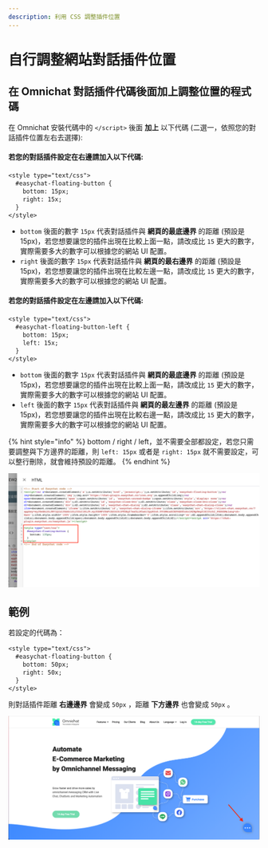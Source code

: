 ```yaml
---
description: 利用 CSS 調整插件位置
---
```


# 自行調整網站對話插件位置

## 在 Omnichat 對話插件代碼後面加上調整位置的程式碼

在 Omnichat 安裝代碼中的 `</script>` 後面 **加上** 以下代碼 (二選一，依照您的對話插件位置左右去選擇):

#### 若您的對話插件設定在右邊請加入以下代碼:

```markup
<style type="text/css">
  #easychat-floating-button {
    bottom: 15px;
    right: 15x;
  }
</style>
```

* `bottom` 後面的數字 `15px` 代表對話插件與 **網頁的最底邊界** 的距離 (預設是 15px)，若您想要讓您的插件出現在比較上面一點，請改成比 `15` 更大的數字，實際需要多大的數字可以根據您的網站 UI 配置。
* `right` 後面的數字 `15px` 代表對話插件與 **網頁的最右邊界** 的距離 (預設是 15px)，若您想要讓您的插件出現在比較左邊一點，請改成比 `15` 更大的數字，實際需要多大的數字可以根據您的網站 UI 配置。

#### 若您的對話插件設定在左邊請加入以下代碼:

```markup
<style type="text/css">
  #easychat-floating-button-left {
    bottom: 15px;
    left: 15x;
  }
</style>
```

* `bottom` 後面的數字 `15px` 代表對話插件與 **網頁的最底邊界** 的距離 (預設是 15px)，若您想要讓您的插件出現在比較上面一點，請改成比 `15` 更大的數字，實際需要多大的數字可以根據您的網站 UI 配置。
* `left` 後面的數字 `15px` 代表對話插件與 **網頁的最左邊界** 的距離 (預設是 15px)，若您想要讓您的插件出現在比較右邊一點，請改成比 `15` 更大的數字，實際需要多大的數字可以根據您的網站 UI 配置。

{% hint style="info" %}
bottom / right / left，並不需要全部都設定，若您只需要調整與下方邊界的距離，則 `left: 15px` 或者是 `right: 15px` 就不需要設定，可以整行刪除，就會維持預設的距離。
{% endhint %}

![利用 GTM 調整對話插件位置](<../../../.gitbook/assets/截圖 2021-05-03 下午12.51.19.png>)

## 範例

若設定的代碼為：

```markup
<style type="text/css">
  #easychat-floating-button {
    bottom: 50px;
    right: 50x;
  }
</style>
```

則對話插件距離 **右邊邊界** 會變成 `50px` ，距離 **下方邊界** 也會變成 `50px` 。

![](<../../../.gitbook/assets/截圖 2021-05-03 下午1.19.50.png>)

&#x20;
